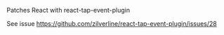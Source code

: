 Patches React with react-tap-event-plugin

See issue https://github.com/zilverline/react-tap-event-plugin/issues/28
